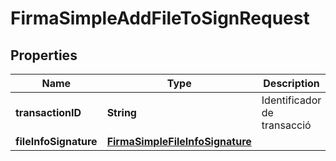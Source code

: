 

# FirmaSimpleAddFileToSignRequest


## Properties

| Name | Type | Description | Notes |
|------------ | ------------- | ------------- | -------------|
|**transactionID** | **String** | Identificador de transacció |  |
|**fileInfoSignature** | [**FirmaSimpleFileInfoSignature**](FirmaSimpleFileInfoSignature.md) |  |  |



